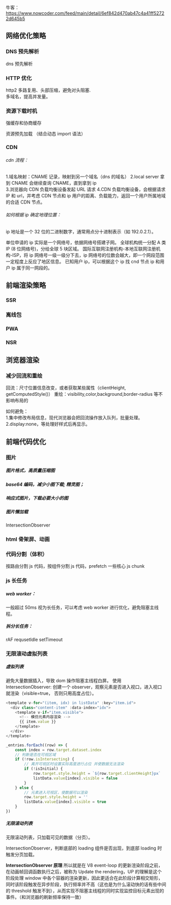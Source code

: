牛客：https://www.nowcoder.com/feed/main/detail/6ef842d470ab47c4a41ff52722d645b5

## 网络优化策略

### DNS 预先解析

dns 预先解析

<link rel="dns-prefetch" href="//baidu.com">

### HTTP 优化

http2 多路复用、头部压缩，避免对头阻塞.  
多域名，提高并发量。

### 资源下载时机

强缓存和协商缓存

资源预先加载 （结合动态 import 语法）

<link rel="preload" href="https://example.com/style.css" as="style">    
<link rel="prefetch" href="https://example.com/script.js" as="script">

### CDN

###### cdn 流程：

1.域名映射：CNAME 记录，映射到另一个域名（dns 的域名）
2.local server 拿到 CNAME 会继续查询 CNAME，直到拿到 ip  
3.浏览器向 CDN 负载均衡设备发起 URL 请求
4.CDN 负载均衡设备，会根据请求 IP 和 url，并考虑 CDN 节点和 ip 用户的距离、负载能力，返回一个用户所属地域的合适 CDN 节点。

###### 如何根据 ip 确定地理位置：

ip 地址是一个 32 位的二进制数字，通常用点分十进制表示（如 192.0.2.1）。

单位申请的 ip 实际是一个网络号，依据网络号搭建子网。
全球机构统一分配 A 类 IP (8 位网络号)，分给全球 5 块区域。
国际互联网注册机构-本地互联网注册机构-ISP，将 ip 网络号一级一级分下去，ip 网络号的位数会越大，即一个网段范围一定程度上反应了地区信息。
已知用户 ip，可以根据这个 ip 找 cnd 节点 ip 和用户 ip 属于同一网段的。

## 前端渲染策略

### SSR

### 离线包

### PWA

### NSR

## 浏览器渲染

### 减少回流和重绘

回流：尺寸位置信息改变，或者获取某些属性（clientHeight, getComputedStyle()）
重绘：visibility,color,background,border-radius 等不影响布局的

如何避免：  
1.集中修改布局信息，现代浏览器会把回流操作放入队列，批量处理。
2.display:none，等处理好样式后再显示。

## 前端代码优化

### 图片

##### 图片格式，高质量压缩图

##### base64 编码，减少小图下载; 精灵图；

##### 响应式图片，下载必要大小的图

##### 图片懒加载

IntersectionObserver

### html 骨架屏、动画

### 代码分割（体积）

按路由分割 js 代码，按组件分割 js 代码，prefetch 一些核心 js chunk

### js 长任务

##### web worker：

一般超过 50ms 视为长任务，可以考虑 web worker 进行优化，避免阻塞主线程。

##### 拆分长任务：

rAF
requsetIdle
setTimeout

### 无限滚动虚拟列表

##### 虚拟列表

避免大量数据插入，导致 dom 操作阻塞主线程白屏。
使用 IntersectionObserver: 创建一个 observer，观察元素是否进入视口，进入视口就渲染（visible=true， 否则只用高度占位）。

```js
<template v-for="(item, idx) in listData" :key="item.id">
  <div class="content-item" :data-index="idx">
    <template v-if="item.visible">
      <!-- 模仿元素内容渲染 -->
      {{ item.value }}
    </template>
  </div>
</template>

_entries.forEach((row) => {
    const index = row.target.dataset.index
    // 判断是否在可视区域
    if (!row.isIntersecting) {
        // 离开可视区时设置实际高度进行占位 并使数据无法渲染
        if (!isInitial) {
            row.target.style.height = `${row.target.clientHeight}px`
            listData.value[index].visible = false
        }
    } else {
        // 元素进入可视区，使数据可以渲染
        row.target.style.height = ''
        listData.value[index].visible = true
    }
})

```

##### 无限滚动列表

无限滚动列表，只加载可见的数据（分页）。

IntersectionObserver，判断底部的 loading 组件是否出现，到底部 loading 时触发分页加载。

**IntersectionObserver 原理**
所以就是在 V8 event-loop 的更新渲染阶段之前，在动画帧回调函数执行之后，被称为 Update the rendering，UP 的理解是这个阶段处理 window 中各个容器的渲染更新，因此更适合在此阶段计算相交矩形，同时该阶段触发在异步阶段，执行频率并不高（这也是为什么滚动快的话有些中间的 threshold 触发不到），从而实现不阻塞主线程的同时实现监控目标元素出现的事件。（和浏览器的刷新频率保持一致）

